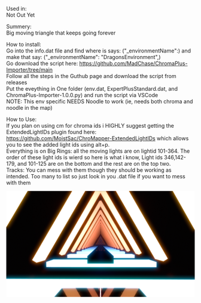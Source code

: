 Used in:  
Not Out Yet

Summery:  
Big moving triangle that keeps going forever

How to install:  
Go into the info.dat file and find where is says: ("_environmentName":) and make that say: ("_environmentName": "DragonsEnvironment",)  
Go download the script here: https://github.com/MadChase/ChromaPlus-Importer/tree/main  
Follow all the steps in the Guthub page and download the script from releases  
Put the eveything in One folder (env.dat, ExpertPlusStandard.dat, and ChromaPlus-Importer-1.0.0.py) and run the script via VSCode   
NOTE: This env specific NEEDS Noodle to work (ie, needs both chroma and noodle in the map)   

How to Use:  
If you plan on using cm for chroma ids i HIGHLY suggest getting the ExtendedLightIDs plugin found here: https://github.com/MoistSac/ChroMapper-ExtendedLightIDs which allows you to see the added light ids using alt+p.   
Everything is on Big Rings: all the moving lights are on lightid 101-364. The order of these light ids is wierd so here is what i know, Light ids 346,142-179, and 101-125 are on the bottom and the rest are on the top two.  
Tracks: You can mess with them though they should be working as intended. Too many to list so just look in you .dat file if you want to mess with them   

![Alt text](PIC.png)
